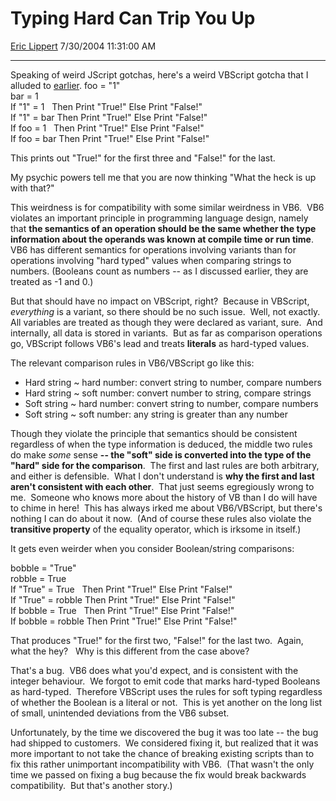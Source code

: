 # Typing Hard Can Trip You Up

[Eric Lippert](https://social.msdn.microsoft.com/profile/Eric%20Lippert) 7/30/2004 11:31:00 AM

-----

Speaking of weird JScript gotchas, here's a weird VBScript gotcha that I alluded to [earlier](http://blogs.msdn.com/ericlippert/archive/2004/07/15/184431.aspx "http://blogs.msdn.com/ericlippert/archive/2004/07/15/184431.aspx").   foo = "1"  
bar = 1  
If "1" = 1   Then Print "True\!" Else Print "False\!"  
If "1" = bar Then Print "True\!" Else Print "False\!"  
If foo = 1   Then Print "True\!" Else Print "False\!"  
If foo = bar Then Print "True\!" Else Print "False\!" 

 This prints out "True\!" for the first three and "False\!" for the last. 

 My psychic powers tell me that you are now thinking "What the heck is up with that?"  

 This weirdness is for compatibility with some similar weirdness in VB6.  VB6 violates an important principle in programming language design, namely that **the semantics of an operation should be the same whether the type information about the operands was known at compile time or run time**.  VB6 has different semantics for operations involving variants than for operations involving "hard typed" values when comparing strings to numbers. (Booleans count as numbers -- as I discussed earlier, they are treated as -1 and 0.)  

 But that should have no impact on VBScript, right?  Because in VBScript, *everything* is a variant, so there should be no such issue.  Well, not exactly.  All variables are treated as though they were declared as variant, sure.  And internally, all data is stored in variants.  But as far as comparison operations go, VBScript follows VB6's lead and treats **literals** as hard-typed values. 

 The relevant comparison rules in VB6/VBScript go like this: 

  - Hard string ~ hard number: convert string to number, compare numbers
  - Hard string ~ soft number: convert number to string, compare strings
  - Soft string ~ hard number: convert string to number, compare numbers
  - Soft string ~ soft number: any string is greater than any number

 Though they violate the principle that semantics should be consistent regardless of when the type information is deduced, the middle two rules do make *some* sense **-- the "soft" side is converted into the type of the "hard" side for the comparison**.  The first and last rules are both arbitrary, and either is defensible.  What I don't understand is **why the first and last aren't consistent with each other**.  That just seems egregiously wrong to me.  Someone who knows more about the history of VB than I do will have to chime in here\!  This has always irked me about VB6/VBScript, but there's nothing I can do about it now.  (And of course these rules also violate the **transitive property** of the equality operator, which is irksome in itself.) 

 It gets even weirder when you consider Boolean/string comparisons: 

 bobble = "True"  
robble = True  
If "True" = True   Then Print "True\!" Else Print "False\!"  
If "True" = robble Then Print "True\!" Else Print "False\!"  
If bobble = True   Then Print "True\!" Else Print "False\!"  
If bobble = robble Then Print "True\!" Else Print "False\!" 

 That produces "True\!" for the first two, "False\!" for the last two.  Again, what the hey?   Why is this different from the case above? 

 That's a bug.  VB6 does what you'd expect, and is consistent with the integer behaviour.  We forgot to emit code that marks hard-typed Booleans as hard-typed.  Therefore VBScript uses the rules for soft typing regardless of whether the Boolean is a literal or not.  This is yet another on the long list of small, unintended deviations from the VB6 subset. 

Unfortunately, by the time we discovered the bug it was too late -- the bug had shipped to customers.  We considered fixing it, but realized that it was more important to not take the chance of breaking existing scripts than to fix this rather unimportant incompatibility with VB6.  (That wasn't the only time we passed on fixing a bug because the fix would break backwards compatibility.  But that's another story.)

